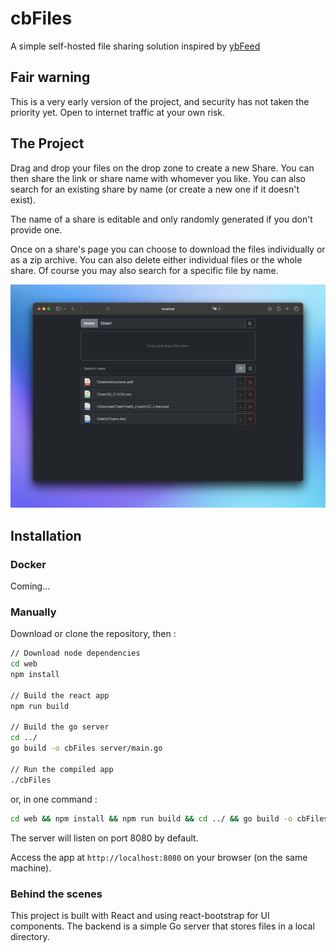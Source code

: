 # cbFiles
A simple self-hosted file sharing solution inspired by [ybFeed](https://github.com/ybizeul/ybFeed)

## Fair warning

This is a very early version of the project, and security has not taken the priority yet. Open to internet traffic at your own risk.

## The Project

Drag and drop your files on the drop zone to create a new Share. You can then share the link or share name with whomever you like. You can also search for an existing share by name (or create a new one if it doesn't exist).

The name of a share is editable and only randomly generated if you don't provide one.

Once on a share's page you can choose to download the files individually or as a zip archive. You can also delete either individual files or the whole share. Of course you may also search for a specific file by name.

![PjScreenshot](./example/screenshot.png)

## Installation

### Docker

Coming...

### Manually

Download or clone the repository, then :

```bash
// Download node dependencies
cd web
npm install

// Build the react app
npm run build

// Build the go server
cd ../
go build -o cbFiles server/main.go

// Run the compiled app
./cbFiles
```
or, in one command :

```bash
cd web && npm install && npm run build && cd ../ && go build -o cbFiles server/main.go && ./cbFiles
```

The server will listen on port 8080 by default.

Access the app at `http://localhost:8080` on your browser (on the same machine).

### Behind the scenes

This project is built with React and using react-bootstrap for UI components. The backend is a simple Go server that stores files in a local directory.